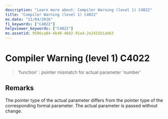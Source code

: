 ```yaml
---
description: "Learn more about: Compiler Warning (level 1) C4022"
title: "Compiler Warning (level 1) C4022"
ms.date: "11/04/2016"
f1_keywords: ["C4022"]
helpviewer_keywords: ["C4022"]
ms.assetid: 9586ca84-4b40-4602-91a4-2e2415b1ab63
---
```

# Compiler Warning (level 1) C4022

> 'function' : pointer mismatch for actual parameter 'number'

## Remarks

The pointer type of the actual parameter differs from the pointer type of the corresponding formal parameter. The actual parameter is passed without change.

